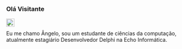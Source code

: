 ### Olá Visitante 
<a href="https://www.linkedin.com/in/devangelo/">
  <img align="left" alt="Ângelo Gonçalo LinkedIN" width="22px" src="https://raw.githubusercontent.com/peterthehan/peterthehan/master/assets/linkedin.svg" />
</a>
<br />

Eu me chamo Ângelo, sou um estudante de ciências da computação, atualmente estagiário Desenvolvedor Delphi na Echo Informática. 



